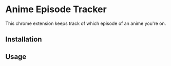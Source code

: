 Anime Episode Tracker
=====================
This chrome extension keeps track of which episode of an anime you're on.

Installation
------------

Usage
-----
